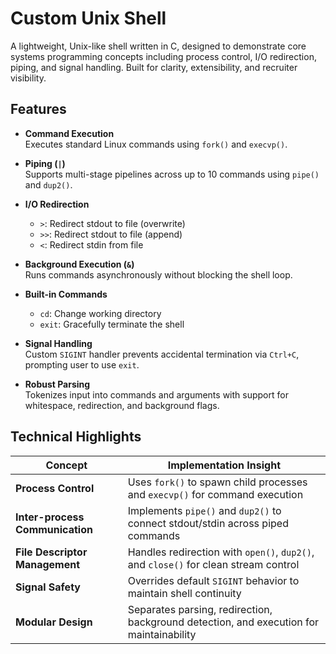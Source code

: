 <h1>Custom Unix Shell </h1>

A lightweight, Unix-like shell written in C, designed to demonstrate core systems programming concepts including process control, I/O redirection, piping, and signal handling. Built for clarity, extensibility, and recruiter visibility.

## Features

- **Command Execution**  
  Executes standard Linux commands using `fork()` and `execvp()`.

- **Piping (`|`)**  
  Supports multi-stage pipelines across up to 10 commands using `pipe()` and `dup2()`.

- **I/O Redirection**

  - `>`: Redirect stdout to file (overwrite)
  - `>>`: Redirect stdout to file (append)
  - `<`: Redirect stdin from file

- **Background Execution (`&`)**  
  Runs commands asynchronously without blocking the shell loop.

- **Built-in Commands**

  - `cd`: Change working directory
  - `exit`: Gracefully terminate the shell

- **Signal Handling**  
  Custom `SIGINT` handler prevents accidental termination via `Ctrl+C`, prompting user to use `exit`.

- **Robust Parsing**  
  Tokenizes input into commands and arguments with support for whitespace, redirection, and background flags.

## Technical Highlights

| Concept                         | Implementation Insight                                                                  |
| ------------------------------- | --------------------------------------------------------------------------------------- |
| **Process Control**             | Uses `fork()` to spawn child processes and `execvp()` for command execution             |
| **Inter-process Communication** | Implements `pipe()` and `dup2()` to connect stdout/stdin across piped commands          |
| **File Descriptor Management**  | Handles redirection with `open()`, `dup2()`, and `close()` for clean stream control     |
| **Signal Safety**               | Overrides default `SIGINT` behavior to maintain shell continuity                        |
| **Modular Design**              | Separates parsing, redirection, background detection, and execution for maintainability |
